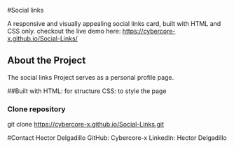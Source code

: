 #Social links 

A responsive and visually appealing social links card, built with HTML and CSS only.
 checkout the live demo here: https://cybercore-x.github.io/Social-Links/ 
 ## About the Project
 The social links Project serves as a personal profile page.

 ##Built with
 HTML: for structure
 CSS: to style the page

 ### Clone repository
 git clone https://cybercore-x.github.io/Social-Links.git

#Contact
Hector Delgadillo
GitHub: Cybercore-x
LinkedIn: Hector Delgadillo
